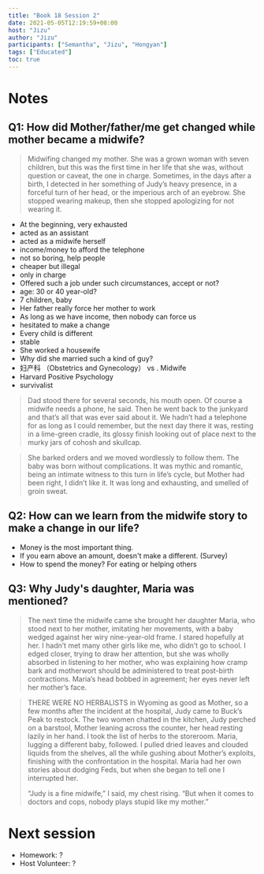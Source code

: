 ```yaml
---
title: "Book 18 Session 2"
date: 2021-05-05T12:19:59+08:00
host: "Jizu"
author: "Jizu"
participants: ["Semantha", "Jizu", "Hongyan"]
tags: ["Educated"]
toc: true
---
```


# Notes
## Q1: How did Mother/father/me get changed while mother became a midwife?

> Midwifing changed my mother. She was a grown woman with seven children, but this was the first time in her life that she was, without question or caveat, the one in charge. Sometimes, in the days after a birth, I detected in her something of Judy’s heavy presence, in a forceful turn of her head, or the imperious arch of an eyebrow. She stopped wearing makeup, then she stopped apologizing for not wearing it.

- At the beginning, very exhausted
- acted as an assistant
- acted as a midwife herself
- income/money to afford the telephone
- not so boring, help people
- cheaper but illegal
- only in charge
- Offered such a job under such circumstances, accept or not?
- age: 30 or 40 year-old?
- 7 children, baby
- Her father really force her mother to work 
- As long as we have income, then nobody can force us
- hesitated to make a change
- Every child is different
- stable
- She worked a housewife
- Why did she married such a kind of guy?
- 妇产科 （Obstetrics and Gynecology） vs . Midwife
- Harvard  Positive Psychology
- survivalist

> Dad stood there for several seconds, his mouth open. Of course a midwife needs a phone, he said. Then he went back to the junkyard and that’s all that was ever said about it. We hadn’t had a telephone for as long as I could remember, but the next day there it was, resting in a lime-green cradle, its glossy finish looking out of place next to the murky jars of cohosh and skullcap.


> She barked orders and we moved wordlessly to follow them. The baby was born without complications. It was mythic and romantic, being an intimate witness to this turn in life’s cycle, but Mother had been right, I didn’t like it. It was long and exhausting, and smelled of groin sweat.




## Q2: How can we learn from the midwife story to make a change in our life?

- Money is the most important thing.
- If you earn above an amount, doesn't make a different. (Survey)
- How to spend the money? For eating or helping others
## Q3: Why Judy's daughter, Maria was mentioned?

> The next time the midwife came she brought her daughter Maria, who stood next to her mother, imitating her movements, with a baby wedged against her wiry nine-year-old frame. I stared hopefully at her. I hadn’t met many other girls like me, who didn’t go to school. I edged closer, trying to draw her attention, but she was wholly absorbed in listening to her mother, who was explaining how cramp bark and motherwort should be administered to treat post-birth contractions. Maria’s head bobbed in agreement; her eyes never left her mother’s face.

> THERE WERE NO HERBALISTS in Wyoming as good as Mother, so a few months after the incident at the hospital, Judy came to Buck’s Peak to restock. The two women chatted in the kitchen, Judy perched on a barstool, Mother leaning across the counter, her head resting lazily in her hand. I took the list of herbs to the storeroom. Maria, lugging a different baby, followed. I pulled dried leaves and clouded liquids from the shelves, all the while gushing about Mother’s exploits, finishing with the confrontation in the hospital. Maria had her own stories about dodging Feds, but when she began to tell one I interrupted her.
> 
> “Judy is a fine midwife,” I said, my chest rising. “But when it comes to doctors and cops, nobody plays stupid like my mother.”




# Next session
- Homework: ?
- Host Volunteer: ?
